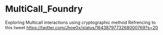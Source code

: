# MultiCall_Foundry
 Exploring Multicall interactions using cryptographic method
 Refrencing to this tweet https://twitter.com/Jhoe0x/status/1643879773268000769?s=20
